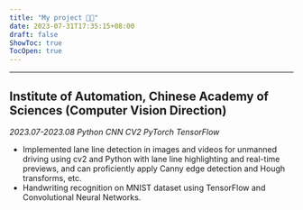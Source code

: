 ```yaml
---
title: "My project 👨‍💻"
date: 2023-07-31T17:35:15+08:00
draft: false
ShowToc: true
TocOpen: true
---
```


-----------------
## Institute of Automation, Chinese Academy of Sciences (Computer Vision Direction)

*2023.07-2023.08 Python CNN CV2 PyTorch TensorFlow*

* Implemented lane line detection in images and videos for unmanned driving using cv2 and Python with lane line highlighting and real-time previews, and can proficiently apply Canny edge detection and Hough transforms, etc.
* Handwriting recognition on MNIST dataset using TensorFlow and Convolutional Neural Networks.